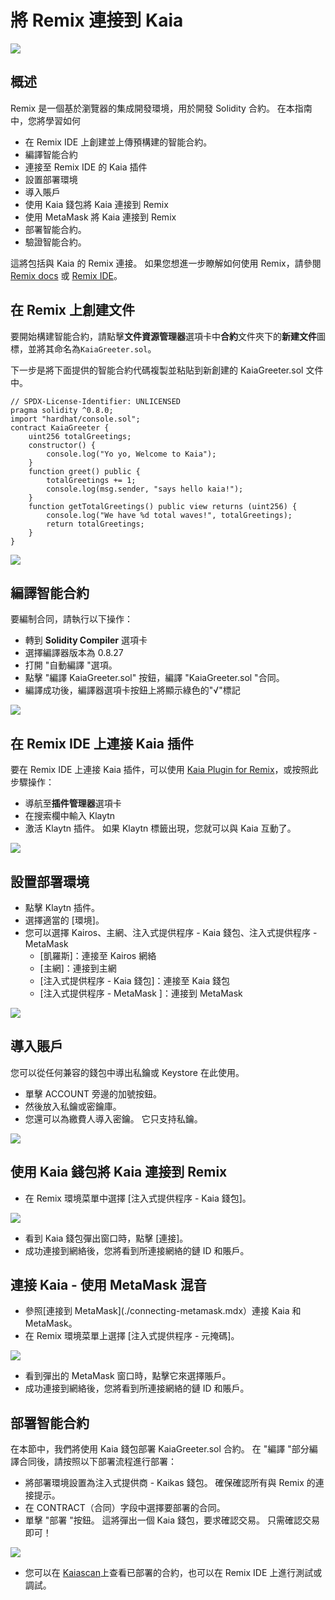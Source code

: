 # 將 Remix 連接到 Kaia

![](/img/banners/kaia-remix.png)

## 概述<a href="#overview" id="overview"></a>

Remix 是一個基於瀏覽器的集成開發環境，用於開發 Solidity 合約。 在本指南中，您將學習如何

- 在 Remix IDE 上創建並上傳預構建的智能合約。
- 編譯智能合約
- 連接至 Remix IDE 的 Kaia 插件
- 設置部署環境
- 導入賬戶
- 使用 Kaia 錢包將 Kaia 連接到 Remix
- 使用 MetaMask 將 Kaia 連接到 Remix
- 部署智能合約。
- 驗證智能合約。

這將包括與 Kaia 的 Remix 連接。 如果您想進一步瞭解如何使用 Remix，請參閱 [Remix docs](https://remix-ide.readthedocs.io/en/latest/) 或 [Remix IDE](https://remix.ethereum.org/)。

## 在 Remix 上創建文件<a href="#creating-a-file-on-remix" id="creating-a-file-on-remix"></a>

要開始構建智能合約，請點擊**文件資源管理器**選項卡中**合約**文件夾下的**新建文件**圖標，並將其命名為`KaiaGreeter.sol`。

下一步是將下面提供的智能合約代碼複製並粘貼到新創建的 KaiaGreeter.sol 文件中。

```sol
// SPDX-License-Identifier: UNLICENSED
pragma solidity ^0.8.0;
import "hardhat/console.sol";
contract KaiaGreeter {
    uint256 totalGreetings;
    constructor() {
        console.log("Yo yo, Welcome to Kaia");
    }
    function greet() public {
        totalGreetings += 1;
        console.log(msg.sender, "says hello kaia!");
    }
    function getTotalGreetings() public view returns (uint256) {
        console.log("We have %d total waves!", totalGreetings);
        return totalGreetings;
    }
}
```

![](/img/build/smart-contracts/remix-create-new-file.png)

## 編譯智能合約<a href="#compile-smart-contract" id="compile-smart-contract"></a>

要編制合同，請執行以下操作：

- 轉到 **Solidity Compiler** 選項卡
- 選擇編譯器版本為 0.8.27
- 打開 "自動編譯 "選項。
- 點擊 "編譯 KaiaGreeter.sol" 按鈕，編譯 "KaiaGreeter.sol "合同。
- 編譯成功後，編譯器選項卡按鈕上將顯示綠色的"√"標記

![](/img/build/smart-contracts/remix-compile-contract.png)

## 在 Remix IDE 上連接 Kaia 插件<a href="#connect-to-kaia-plugin" id="connect-to-kaia-plugin"></a>

要在 Remix IDE 上連接 Kaia 插件，可以使用 [Kaia Plugin for Remix](https://ide.kaia.io/)，或按照此步驟操作：

- 導航至**插件管理器**選項卡
- 在搜索欄中輸入 Klaytn
- 激活 Klaytn 插件。 如果 Klaytn 標籤出現，您就可以與 Kaia 互動了。

![](/img/build/smart-contracts/remix-plugin-addon.png)

## 設置部署環境 <a href="#setting-up-deployment-env" id="setting-up-deployment-env"></a>

- 點擊 Klaytn 插件。
- 選擇適當的 [環境]。
- 您可以選擇 Kairos、主網、注入式提供程序 - Kaia 錢包、注入式提供程序 - MetaMask
  - [凱羅斯]：連接至 Kairos 網絡
  - [主網]：連接到主網
  - [注入式提供程序 - Kaia 錢包]：連接至 Kaia 錢包
  - [注入式提供程序 - MetaMask ]：連接到 MetaMask

![](/img/build/smart-contracts/remix-deploy-env.png)

## 導入賬戶<a href="#import-account" id="import-account"></a>

您可以從任何兼容的錢包中導出私鑰或 Keystore 在此使用。

- 單擊 ACCOUNT 旁邊的加號按鈕。
- 然後放入私鑰或密鑰庫。
- 您還可以為繳費人導入密鑰。 它只支持私鑰。

![](/img/build/smart-contracts/remix-import-acc.png)

## 使用 Kaia 錢包將 Kaia 連接到 Remix<a href="#connect-to-kaia-using-kaia-wallet" id="connect-to-kaia-using-kaia-wallet"></a>

- 在 Remix 環境菜單中選擇 [注入式提供程序 - Kaia 錢包]。

![](/img/build/smart-contracts/remix-kw-connect.png)

- 看到 Kaia 錢包彈出窗口時，點擊 [連接]。
- 成功連接到網絡後，您將看到所連接網絡的鏈 ID 和賬戶。

## 連接 Kaia - 使用 MetaMask 混音<a href="#connect-to-kaia-using-metamask" id="connect-to-kaia-using-metamask"></a>

- 參照[連接到 MetaMask](./connecting-metamask.mdx）連接 Kaia 和 MetaMask。
- 在 Remix 環境菜單上選擇 [注入式提供程序 - 元掩碼]。

![](/img/build/smart-contracts/remix-mm-connect.png)

- 看到彈出的 MetaMask 窗口時，點擊它來選擇賬戶。
- 成功連接到網絡後，您將看到所連接網絡的鏈 ID 和賬戶。

## 部署智能合約<a href="#deploying-contract" id="deploying-contract"></a>

在本節中，我們將使用 Kaia 錢包部署 KaiaGreeter.sol 合約。 在 "編譯 "部分編譯合同後，請按照以下部署流程進行部署：

- 將部署環境設置為注入式提供商 - Kaikas 錢包。 確保確認所有與 Remix 的連接提示。
- 在 CONTRACT（合同）字段中選擇要部署的合同。
- 單擊 "部署 "按鈕。 這將彈出一個 Kaia 錢包，要求確認交易。 只需確認交易即可！

![](/img/build/smart-contracts/remix-deploy-contract.png)

- 您可以在 [Kaiascan](https://kairos.kaiascan.io/)上查看已部署的合約，也可以在 Remix IDE 上進行測試或調試。

